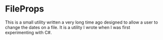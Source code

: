 # FileProps

This is a small utility written a very long time ago designed to allow a user to change the dates on a file. It is a utility I wrote when I was first experimenting with C#.
